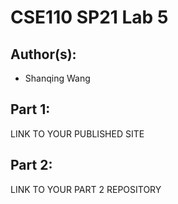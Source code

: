# CSE110 SP21 Lab 5

## Author(s):
- Shanqing Wang

## Part 1:

LINK TO YOUR PUBLISHED SITE

## Part 2:

LINK TO YOUR PART 2 REPOSITORY
